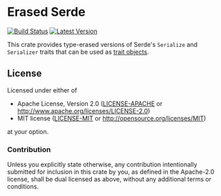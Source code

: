 Erased Serde
============

[![Build Status](https://api.travis-ci.org/dtolnay/erased-serde.svg?branch=master)](https://travis-ci.org/dtolnay/erased-serde)
[![Latest Version](https://img.shields.io/crates/v/erased-serde.svg)](https://crates.io/crates/erased-serde)

This crate provides type-erased versions of Serde's `Serialize` and `Serializer`
traits that can be used as [trait
objects](https://doc.rust-lang.org/book/trait-objects.html).

## License

Licensed under either of

 * Apache License, Version 2.0 ([LICENSE-APACHE](LICENSE-APACHE) or http://www.apache.org/licenses/LICENSE-2.0)
 * MIT license ([LICENSE-MIT](LICENSE-MIT) or http://opensource.org/licenses/MIT)

at your option.

### Contribution

Unless you explicitly state otherwise, any contribution intentionally submitted
for inclusion in this crate by you, as defined in the Apache-2.0 license, shall
be dual licensed as above, without any additional terms or conditions.

